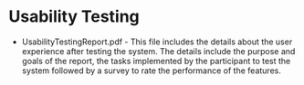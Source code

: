 # Usability Testing 

- UsabilityTestingReport.pdf - This file includes the details about the user experience after testing the system. The details include the purpose and goals of the report, the tasks implemented by the participant to test the system followed by a survey to rate the performance of the features.  
